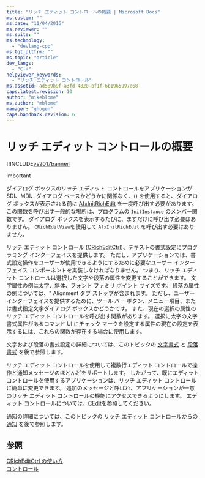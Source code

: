 ```yaml
---
title: "リッチ エディット コントロールの概要 | Microsoft Docs"
ms.custom: ""
ms.date: "11/04/2016"
ms.reviewer: ""
ms.suite: ""
ms.technology: 
  - "devlang-cpp"
ms.tgt_pltfrm: ""
ms.topic: "article"
dev_langs: 
  - "C++"
helpviewer_keywords: 
  - "リッチ エディット コントロール"
ms.assetid: ad589b9f-a3fd-4820-bf1f-6b1965997e68
caps.latest.revision: 10
author: "mikeblome"
ms.author: "mblome"
manager: "ghogen"
caps.handback.revision: 6
---
```

# リッチ エディット コントロールの概要
[!INCLUDE[vs2017banner](../assembler/inline/includes/vs2017banner.md)]

> [!IMPORTANT]
>  ダイアログ ボックスのリッチ エディット コントロールをアプリケーションが SDI、MDI、ダイアログ ベースかどうかに関係なく、\(\) を使用すると、ダイアログ ボックスが表示される前に [AfxInitRichEdit](../Topic/AfxInitRichEdit.md) を一度呼び出す必要があります。  この関数を呼び出す一般的な場所は、プログラムの `InitInstance` のメンバー関数です。  ダイアログ ボックスを表示するたびに、まずだけに呼び出す必要はありません。  `CRichEditView`を使用して `AfxInitRichEdit` を呼び出す必要はありません。  
  
 リッチ エディット コントロール \([CRichEditCtrl](../Topic/CRichEditCtrl%20Class.md)\)、テキストの書式設定にプログラミング インターフェイスを提供します。  ただし、アプリケーションでは、書式設定操作をユーザーが使用できるようにするために必要なユーザー インターフェイス コンポーネントを実装しなければなりません。  つまり、リッチ エディット コントロールは選択した文字や段落の属性を変更することができます。  文字属性の例は太字、斜体、フォント ファミリ ポイント サイズです。  段落の属性の例については、" Alignment タブ ストップが含まれます。  ただし、ユーザー インターフェイスを提供するために、ツール バー ボタン、メニュー項目、または書式指定文字ダイアログ ボックスかどうかです。  また、現在の選択の属性のリッチ エディット コントロールを呼び出す関数があります。  選択に太字の文字書式属性があるコマンド UI にチェック マークを設定する属性の現在の設定を表示するには、これらの関数が存在する場合に使用します。  
  
 文字および段落の書式設定の詳細については、このトピックの [文字書式](../mfc/character-formatting-in-rich-edit-controls.md) と [段落書式](../Topic/Paragraph%20Formatting%20in%20Rich%20Edit%20Controls.md) を後で参照します。  
  
 リッチ エディット コントロールを使用して複数行エディット コントロールで操作と通知メッセージのほとんどをサポートします。  したがって、既にエディット コントロールを使用するアプリケーションは、リッチ エディット コントロールに簡単に変更できます。  追加のメッセージと呼ばれ、アプリケーションが一意のリッチ エディット コントロールの機能にアクセスできるようにします。  エディット コントロールについては、[CEdit](../Topic/CEdit%20Class.md)を参照してください。  
  
 通知の詳細については、このトピックの [リッチ エディット コントロールからの通知](../mfc/notifications-from-a-rich-edit-control.md) を後で参照します。  
  
## 参照  
 [CRichEditCtrl の使い方](../mfc/using-cricheditctrl.md)   
 [コントロール](../mfc/controls-mfc.md)